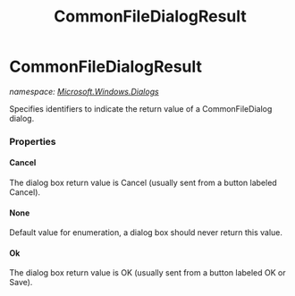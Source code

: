 ﻿---
title: CommonFileDialogResult
---

# CommonFileDialogResult
_namespace: [Microsoft.Windows.Dialogs](N-Microsoft.Windows.Dialogs.html)_

Specifies identifiers to indicate the return value of a CommonFileDialog dialog.



### Properties

#### Cancel
The dialog box return value is Cancel (usually sent from a button labeled Cancel).
#### None
Default value for enumeration, a dialog box should never return this value.
#### Ok
The dialog box return value is OK (usually sent from a button labeled OK or Save).

